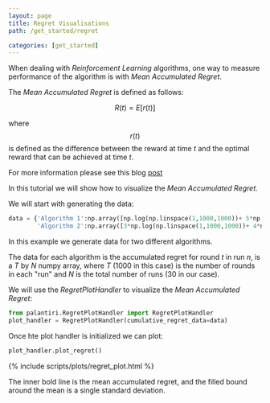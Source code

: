 ```yaml
---
layout: page
title: Regret Visualisations
path: /get_started/regret

categories: [get_started] 
---
```


When dealing with *Reinforcement Learning* algorithms, one way to measure performance of the algorithm is with *Mean Accumulated Regret*.

The *Mean Accumulated Regret* is defined as follows:

$$ R(t) = E[r(t)] $$

where $$r(t)$$ is defined as the difference between the reward at time *t* and the optimal reward that can be achieved at time *t*.

For more information please see this blog [post](https://jewpyter.com/machine-learning/2019-03-01-MAB-post/)

In this tutorial we will show how to visualize the *Mean Accumulated Regret*.

We will start with generating the data:
```python 
data = {'Algorithm 1':np.array([np.log(np.linspace(1,1000,1000))+ 5*np.random.rand(1000) for i in range(30)]).T,
        'Algorithm 2':np.array([3*np.log(np.linspace(1,1000,1000))+ 4*np.random.rand(1000) for i in range(30)]).T}
```

In this example we generate data for two different algorithms. 

The data for each algorithm is the accumulated regret for round *t* in run *n*, is a *T* by *N* numpy array, where *T* (1000 in this case)  is the number of rounds in each "run" and *N* is the total number of runs (30 in our case).

We will use the *RegretPlotHandler* to visualize the *Mean Accumulated Regret*:

```python
from palantiri.RegretPlotHandler import RegretPlotHandler
plot_handler = RegretPlotHandler(cumulative_regret_data=data)
```
Once hte plot handler is initialized we can plot:
```python 
plot_handler.plot_regret()
```

{% include scripts/plots/regret_plot.html %}

The inner bold line is the mean accumulated regret, and the filled bound around the mean is a single standard deviation. 